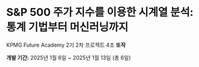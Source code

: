 # S&P 500 주가 지수를 이용한 시계열 분석: 통계 기법부터 머신러닝까지

KPMG Future Academy 2기 2차 프로젝트 4조 **또작**

**개발 기간:** 2025년 1월 6일 ~ 2025년 1월 13일 (총 6일)
